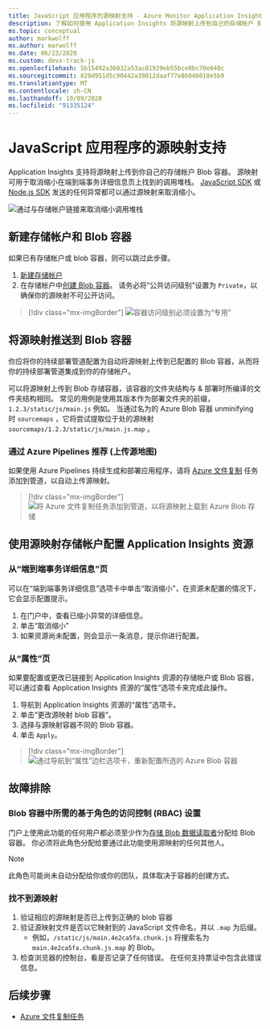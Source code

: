 ```yaml
---
title: JavaScript 应用程序的源映射支持 - Azure Monitor Application Insights
description: 了解如何使用 Application Insights 将源映射上传到自己的存储帐户 Blob 容器。
ms.topic: conceptual
author: markwolff
ms.author: marwolff
ms.date: 06/23/2020
ms.custom: devx-track-js
ms.openlocfilehash: 5b15492a36032a53ac81929eb55bce0bc70e040c
ms.sourcegitcommit: 829d951d5c90442a38012daaf77e86046018e5b9
ms.translationtype: MT
ms.contentlocale: zh-CN
ms.lasthandoff: 10/09/2020
ms.locfileid: "91335124"
---
```

# <a name="source-map-support-for-javascript-applications"></a>JavaScript 应用程序的源映射支持

Application Insights 支持将源映射上传到你自己的存储帐户 Blob 容器。
源映射可用于取消缩小在端到端事务详细信息页上找到的调用堆栈。 [JavaScript SDK][ApplicationInsights-JS] 或 [Node.js SDK][ApplicationInsights-Node.js] 发送的任何异常都可以通过源映射来取消缩小。

![通过与存储帐户链接来取消缩小调用堆栈](./media/source-map-support/details-unminify.gif)

## <a name="create-a-new-storage-account-and-blob-container"></a>新建存储帐户和 Blob 容器

如果已有存储帐户或 blob 容器，则可以跳过此步骤。

1. [新建存储帐户][create storage account]
2. 在存储帐户中[创建 Blob 容器][create blob container]。 请务必将“公共访问级别”设置为 `Private`，以确保你的源映射不可公开访问。

> [!div class="mx-imgBorder"]
>![容器访问级别必须设置为“专用”](./media/source-map-support/container-access-level.png)

## <a name="push-your-source-maps-to-your-blob-container"></a>将源映射推送到 Blob 容器

你应将你的持续部署管道配置为自动将源映射上传到已配置的 Blob 容器，从而将你的持续部署管道集成到你的存储帐户。

可以将源映射上传到 Blob 存储容器，该容器的文件夹结构与 & 部署时所编译的文件夹结构相同。 常见的用例是使用其版本作为部署文件夹的前缀， `1.2.3/static/js/main.js` 例如。 当通过名为的 Azure Blob 容器 unminifying 时 `sourcemaps` ，它将尝试提取位于处的源映射 `sourcemaps/1.2.3/static/js/main.js.map` 。

### <a name="upload-source-maps-via-azure-pipelines-recommended"></a>通过 Azure Pipelines 推荐 (上传源地图) 

如果使用 Azure Pipelines 持续生成和部署应用程序，请将 [Azure 文件复制][azure file copy] 任务添加到管道，以自动上传源映射。

> [!div class="mx-imgBorder"]
> ![将 Azure 文件复制任务添加到管道，以将源映射上载到 Azure Blob 存储](./media/source-map-support/azure-file-copy.png)

## <a name="configure-your-application-insights-resource-with-a-source-map-storage-account"></a>使用源映射存储帐户配置 Application Insights 资源

### <a name="from-the-end-to-end-transaction-details-page"></a>从“端到端事务详细信息”页

可以在“端到端事务详细信息”选项卡中单击“取消缩小”，在资源未配置的情况下，它会显示配置提示。

1. 在门户中，查看已缩小异常的详细信息。
2. 单击“取消缩小”
3. 如果资源尚未配置，则会显示一条消息，提示你进行配置。

### <a name="from-the-properties-page"></a>从“属性”页

如果要配置或更改已链接到 Application Insights 资源的存储帐户或 Blob 容器，可以通过查看 Application Insights 资源的“属性”选项卡来完成此操作。

1. 导航到 Application Insights 资源的“属性”选项卡。
2. 单击“更改源映射 blob 容器”。
3. 选择与源映射容器不同的 Blob 容器。
4. 单击 `Apply`。

> [!div class="mx-imgBorder"]
> ![通过导航到“属性”边栏选项卡，重新配置所选的 Azure Blob 容器](./media/source-map-support/reconfigure.png)

## <a name="troubleshooting"></a>故障排除

### <a name="required-role-based-access-control-rbac-settings-on-your-blob-container"></a>Blob 容器中所需的基于角色的访问控制 (RBAC) 设置

门户上使用此功能的任何用户都必须至少作为[存储 Blob 数据读取者][storage blob data reader]分配给 Blob 容器。 你必须将此角色分配给要通过此功能使用源映射的任何其他人。

> [!NOTE]
> 此角色可能尚未自动分配给你或你的团队，具体取决于容器的创建方式。

### <a name="source-map-not-found"></a>找不到源映射

1. 验证相应的源映射是否已上传到正确的 blob 容器
2. 验证源映射文件是否以它映射到的 JavaScript 文件命名，并以 `.map` 为后缀。
    - 例如，`/static/js/main.4e2ca5fa.chunk.js` 将搜索名为 `main.4e2ca5fa.chunk.js.map` 的 Blob。
3. 检查浏览器的控制台，看是否记录了任何错误。 在任何支持票证中包含此错误信息。

## <a name="next-steps"></a>后续步骤

* [Azure 文件复制任务](/azure/devops/pipelines/tasks/deploy/azure-file-copy?view=azure-devops)


<!-- Remote URLs -->
[create storage account]: ../../storage/common/storage-account-create.md?toc=%2Fazure%2Fstorage%2Fblobs%2Ftoc.json&tabs=azure-portal
[create blob container]: ../../storage/blobs/storage-quickstart-blobs-portal.md
[storage blob data reader]: ../../role-based-access-control/built-in-roles.md#storage-blob-data-reader
[ApplicationInsights-JS]: https://github.com/microsoft/applicationinsights-js
[ApplicationInsights-Node.js]: https://github.com/microsoft/applicationinsights-node.js
[azure file copy]: https://aka.ms/azurefilecopyreadme
